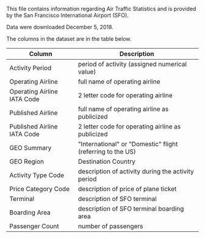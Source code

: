 This file contains information regarding Air Traffic Statistics and is provided by the San Francisco International Airport (SFO).

Data were downloaded December 5, 2018.

The columns in the dataset are in the table below. 

| Column | Description |
| --- | --- |
| Activity Period | period of activity (assigned numerical value) |
| Operating Airline | full name of operating airline |
| Operating Airline IATA Code | 2 letter code for operating airline |
| Published Airline | full name of operating airline as publicized |
| Published Airline IATA Code | 2 letter code for operating airline as publicized |
| GEO Summary | "International" or "Domestic" flight (referring to the US) |
| GEO Region | Destination Country |
| Activity Type Code | description of activity during the activity period |
| Price Category Code | description of price of plane ticket |
| Terminal | description of SFO terminal |
| Boarding Area | description of SFO terminal boarding area |
| Passenger Count | number of passengers |
